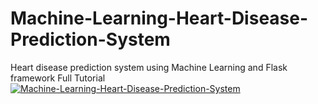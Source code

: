 # Machine-Learning-Heart-Disease-Prediction-System
Heart disease prediction system using Machine Learning and Flask framework
Full Tutorial
[![Machine-Learning-Heart-Disease-Prediction-System](http://img.youtube.com/vi/rtnb6_qBLE8/0.jpg)](http://www.youtube.com/watch?v=rtnb6_qBLE8)
